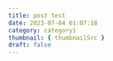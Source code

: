 ```yaml
---
title: post test
date: 2023-07-04 01:07:18
category: category1
thumbnail: { thumbnailSrc }
draft: false
---
```


